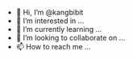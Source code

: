 - 👋 Hi, I’m @kangbibit
- 👀 I’m interested in ...
- 🌱 I’m currently learning ...
- 💞️ I’m looking to collaborate on ...
- 📫 How to reach me ...

<!---
kangbibit/kangbibit is a ✨ special ✨ repository because its `README.md` (this file) appears on your GitHub profile.
You can click the Preview link to take a look at your changes.
--->
